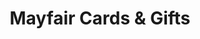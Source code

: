 ---
title: "Mayfair Cards & Gifts"
url: /frinton-on-sea/mayfair-cards-und-gifts/
shop: Schreibwaren
---